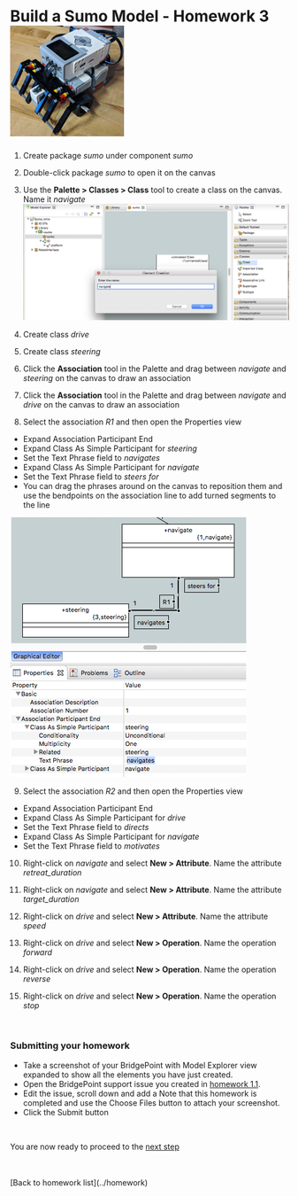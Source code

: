 # Build a Sumo Model - Homework 3  ![robot](../img/sumo_robot.jpg)  

1) Create package *sumo* under component *sumo*   

2) Double-click package *sumo* to open it on the canvas    

3) Use the **Palette > Classes > Class** tool to create a class on the canvas.  Name it
 *navigate*  
![screen](../img/sumo_hw_3.1.png)   

4) Create class *drive*  

5) Create class *steering*  

6) Click the **Association** tool in the Palette and drag between *navigate* and
*steering* on the canvas to draw an association   

7) Click the **Association** tool in the Palette and drag between *navigate* and
*drive* on the canvas to draw an association   

8) Select the association *R1* and then open the Properties view  
  * Expand Association Participant End
  * Expand Class As Simple Participant for *steering*  
  * Set the Text Phrase field to *navigates*  
  * Expand Class As Simple Participant for *navigate*  
  * Set the Text Phrase field to *steers for*  
  * You can drag the phrases around on the canvas to reposition them and use the bendpoints
  on the association line to add turned segments to the line  

![screen](../img/sumo_hw_3.2.png)   

9) Select the association *R2* and then open the Properties view  
  * Expand Association Participant End
  * Expand Class As Simple Participant for *drive*  
  * Set the Text Phrase field to *directs*  
  * Expand Class As Simple Participant for *navigate*  
  * Set the Text Phrase field to *motivates*  

10) Right-click on *navigate* and select **New > Attribute**. Name the 
attribute *retreat_duration*   

11) Right-click on *navigate* and select **New > Attribute**. Name the 
attribute *target_duration*   

12) Right-click on *drive* and select **New > Attribute**. Name the 
attribute *speed*   

13) Right-click on *drive* and select **New > Operation**. Name the 
operation *forward*   

14) Right-click on *drive* and select **New > Operation**. Name the 
operation *reverse*   

15) Right-click on *drive* and select **New > Operation**. Name the 
operation *stop*     

<br/>

### Submitting your homework
* Take a screenshot of your BridgePoint with Model Explorer view expanded to show all the 
elements you have just created.  
* Open the BridgePoint support issue you created in [homework 1.1](1.1.html). 
* Edit the issue, scroll down and add a Note that this homework is completed and use the
Choose Files button to attach your screenshot.  
* Click the Submit button  

<br/>

You are now ready to proceed to the [next step](./sumo_create4.html)

<br/>
<br/>
[Back to homework list](../homework)  
